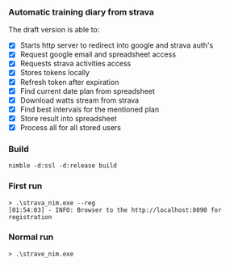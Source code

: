 ### Automatic training diary from strava

The draft version is able to:
- [x] Starts http server to redirect into google and strava auth's
- [x] Request google email and spreadsheet access
- [x] Requests strava activities access
- [x] Stores tokens locally
- [x] Refresh token after expiration
- [x] Find current date plan from spreadsheet
- [x] Download watts stream from strava
- [x] Find best intervals for the mentioned plan
- [x] Store result into spreadsheet
- [x] Process all for all stored users

### Build
```shell
nimble -d:ssl -d:release build
```

### First run
```shell
> .\strava_nim.exe --reg
[01:54:03] - INFO: Browser to the http://localhost:8090 for registration
```

### Normal run
```shell
> .\strave_nim.exe
```

